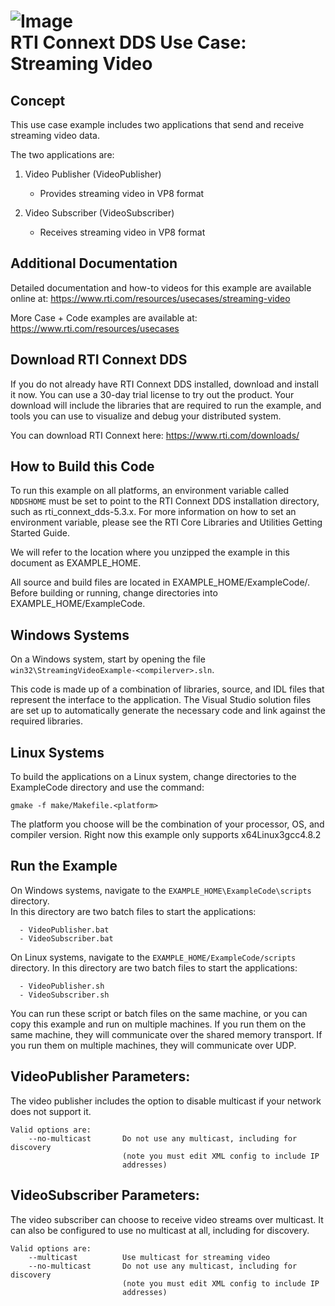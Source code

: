 ![Image](https://www.rti.com/hubfs/RTI_Oct2016/Images/rti-logounit.png)  
 RTI Connext DDS Use Case:  
 Streaming Video
==========================================

Concept
-------
This use case example includes two applications that send and receive
streaming video data.

The two applications are:

1. Video Publisher (VideoPublisher)
    - Provides streaming video in VP8 format

2. Video Subscriber (VideoSubscriber)
    - Receives streaming video in VP8 format


Additional Documentation
------------------------
Detailed documentation and how-to videos for this example are available online at:
  https://www.rti.com/resources/usecases/streaming-video

More Case + Code examples are available at:
  https://www.rti.com/resources/usecases



Download RTI Connext DDS
------------------------
If you do not already have RTI Connext DDS installed, download and install it
now. You can use a 30-day trial license to try out the product. Your download
will include the libraries that are required to run the example, and tools you
can use to visualize and debug your distributed system.

You can download RTI Connext here: https://www.rti.com/downloads/


How to Build this Code
----------------------
To run this example on all platforms, an environment variable called `NDDSHOME`
must be set to point to the RTI Connext DDS installation directory, such as
rti_connext_dds-5.3.x.
For more information on how to set an environment variable, please see the RTI
Core Libraries and Utilities Getting Started Guide.


We will refer to the location where you unzipped the example in this document
as EXAMPLE_HOME.  

All source and build files are located in EXAMPLE_HOME/ExampleCode/.  Before
building or running, change directories into EXAMPLE_HOME/ExampleCode.


Windows Systems
---------------
On a Windows system, start by opening the file
`win32\StreamingVideoExample-<compilerver>.sln`.

This code is made up of a combination of libraries, source, and IDL files that
represent the interface to the application. The Visual Studio solution files
are set up to automatically generate the necessary code and link against the
required libraries.


Linux Systems
-------------
To build the applications on a Linux system, change directories to the
ExampleCode directory and use the command:

`gmake -f make/Makefile.<platform>`  

The platform you choose will be the combination of your processor, OS, and
compiler version.  Right now this example only supports x64Linux3gcc4.8.2


Run the Example
---------------
On Windows systems, navigate to the `EXAMPLE_HOME\ExampleCode\scripts` directory.  
In this directory are two batch files to start the applications:
````
  - VideoPublisher.bat
  - VideoSubscriber.bat
````

On Linux systems, navigate to the `EXAMPLE_HOME/ExampleCode/scripts` directory.
In this directory are two batch files to start the applications:
````
  - VideoPublisher.sh
  - VideoSubscriber.sh
````

You can run these script or batch files on the same machine, or you can copy
this example and run on multiple machines. If you run them on the same machine,
they will communicate over the shared memory transport. If you run them on
multiple machines, they will communicate over UDP.



VideoPublisher Parameters:
--------------------------
The video publisher includes the option to disable multicast if your network
does not support it.
````
Valid options are:
    --no-multicast       Do not use any multicast, including for discovery
                         (note you must edit XML config to include IP
                         addresses)
````
VideoSubscriber Parameters:
--------------------------
The video subscriber can choose to receive video streams over multicast. It
can also be configured to use no multicast at all, including for discovery.
````
Valid options are:
    --multicast          Use multicast for streaming video
    --no-multicast       Do not use any multicast, including for discovery
                         (note you must edit XML config to include IP
                         addresses)
````
